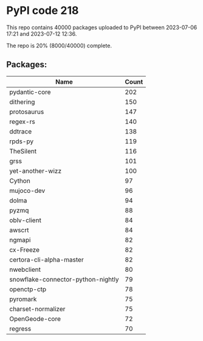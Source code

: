 # PyPI code 218

This repo contains 40000 packages uploaded to PyPI between 
2023-07-06 17:21 and 2023-07-12 12:36.

The repo is 20% (8000/40000) complete.

## Packages:

| Name  | Count |
| ----- | ----- |
| pydantic-core | 202 |
| dithering | 150 |
| protosaurus | 147 |
| regex-rs | 140 |
| ddtrace | 138 |
| rpds-py | 119 |
| TheSilent | 116 |
| grss | 101 |
| yet-another-wizz | 100 |
| Cython | 97 |
| mujoco-dev | 96 |
| dolma | 94 |
| pyzmq | 88 |
| oblv-client | 84 |
| awscrt | 84 |
| ngmapi | 82 |
| cx-Freeze | 82 |
| certora-cli-alpha-master | 82 |
| nwebclient | 80 |
| snowflake-connector-python-nightly | 79 |
| openctp-ctp | 78 |
| pyromark | 75 |
| charset-normalizer | 75 |
| OpenGeode-core | 72 |
| regress | 70 |


